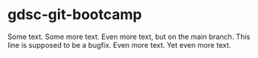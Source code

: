 # gdsc-git-bootcamp
Some text.
Some more text.
Even more text, but on the main branch.
This line is supposed to be a bugfix.
Even more text.
Yet even more text.